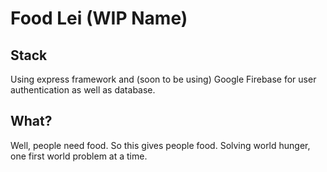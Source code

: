 # Food Lei (WIP Name)

## Stack
Using express framework and (soon to be using) Google Firebase for user authentication as well as database.

## What?
Well, people need food. So this gives people food. Solving world hunger, one first world problem at a time.